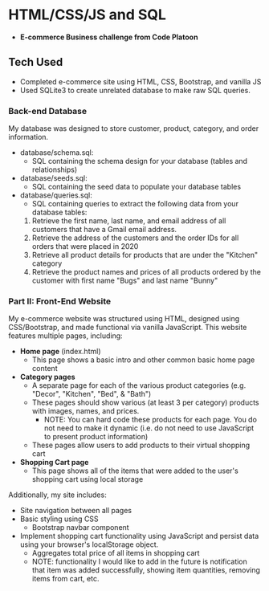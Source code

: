 # HTML/CSS/JS and SQL
- **E-commerce Business challenge from Code Platoon**

## Tech Used
- Completed e-commerce site using HTML, CSS, Bootstrap, and vanilla JS
- Used SQLite3 to create unrelated database to make raw SQL queries.

### Back-end Database
My database was designed to store customer, product, category, and order information. 
- database/schema.sql:
  - SQL containing the schema design for your database (tables and relationships)
- database/seeds.sql:
  - SQL containing the seed data to populate your database tables
- database/queries.sql:
  - SQL containing queries to extract the following data from your database tables:
  1. Retrieve the first name, last name, and email address of all customers that have a Gmail email address.
  2. Retrieve the address of the customers and the order IDs for all orders that were placed in 2020
  3. Retrieve all product details for products that are under the "Kitchen" category
  4. Retrieve the product names and prices of all products ordered by the customer with first name "Bugs" and last name "Bunny"

### Part II: Front-End Website
My e-commerce website was structured using HTML, designed using CSS/Bootstrap, and made functional via vanilla JavaScript. This website features multiple pages, including:
- **Home page** (index.html)
  - This page shows a basic intro and other common basic home page content
- **Category pages**
  - A separate page for each of the various product categories (e.g. "Decor", "Kitchen", "Bed", & "Bath")
  - These pages should show various (at least 3 per category) products with images, names, and prices. 
    - NOTE: You can hard code these products for each page. You do not need to make it dynamic (i.e. do not need to use JavaScript to present product information) 
  - These pages allow users to add products to their virtual shopping cart
- **Shopping Cart page**
  - This page shows all of the items that were added to the user's shopping cart using local storage

Additionally, my site includes:
  - Site navigation between all pages
  - Basic styling using CSS
    - Bootstrap navbar component
  - Implement shopping cart functionality using JavaScript and persist data using your browser's localStorage object.
    - Aggregates total price of all items in shopping cart
    - NOTE: functionality I would like to add in the future is notification that item was added successfully, showing item quantities, removing items from cart, etc.

